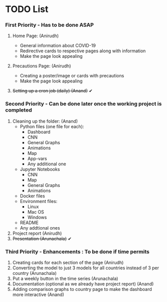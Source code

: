 # TODO List

### First Priority - Has to be done ASAP

1. Home Page: (Anirudh)

   - General information about COVID-19
   - Redirective cards to respective pages along with information
   - Make the page look appealing

2. Precautions Page: (Anirudh)

   - Creating a poster/image or cards with precautions
   - Make the page look appealing
   
4. <del>Setting up a cron job (daily) (Anand)</del>  ✔


### Second Priority - Can be done later once the working project is completed

1. Cleaning up the folder: (Anand)
   - Python files (one file for each):
     - Dashboard
     - CNN
     - General Graphs
     - Animations
     - Map
     - App-vars
     - Any additional one
   - Jupyter Notebooks
     - CNN
     - Map
     - General Graphs
     - Animations
   - Docker files
   - Environment files:
     - Linux
     - Mac OS
     - Windows
   - README
   - Any addtional ones
2. Project report (Anirudh)
3. <del>Presentation (Arunachala)</del> ✔
 

### Third Priority - Enhancements : To be done if time permits

1. Creating cards for each section of the page (Anirudh)
1. Converting the model to just 3 models for all countries instead of 3 per country (Arunachala)
4. Put a weekly button in the time series (Arunachala)
2. Documentation (optional as we already have project report) (Anand)
3. Adding comparison graphs to country page to make the dashboard more interactive (Anand)
